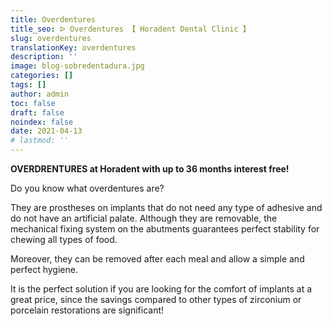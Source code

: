 ```yaml
---
title: Overdentures
title_seo: ᐅ Overdentures 【 Horadent Dental Clinic 】
slug: overdentures
translationKey: overdentures
description: ''
image: blog-sobredentadura.jpg
categories: []
tags: []
author: admin
toc: false
draft: false
noindex: false
date: 2021-04-13
# lastmod: ''
---
```

**OVERDRENTURES at Horadent with up to 36 months interest free!**

Do you know what overdentures are?

They are prostheses on implants that do not need any type of adhesive and do not have an artificial palate. Although they are removable, the mechanical fixing system on the abutments guarantees perfect stability for chewing all types of food.

Moreover, they can be removed after each meal and allow a simple and perfect hygiene.

It is the perfect solution if you are looking for the comfort of implants at a great price, since the savings compared to other types of zirconium or porcelain restorations are significant!
